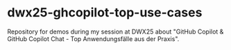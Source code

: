 # dwx25-ghcopilot-top-use-cases
Repository for demos during my session at DWX25 about "GitHub Copilot &amp; GitHub Copilot Chat - Top Anwendungsfälle aus der Praxis".
